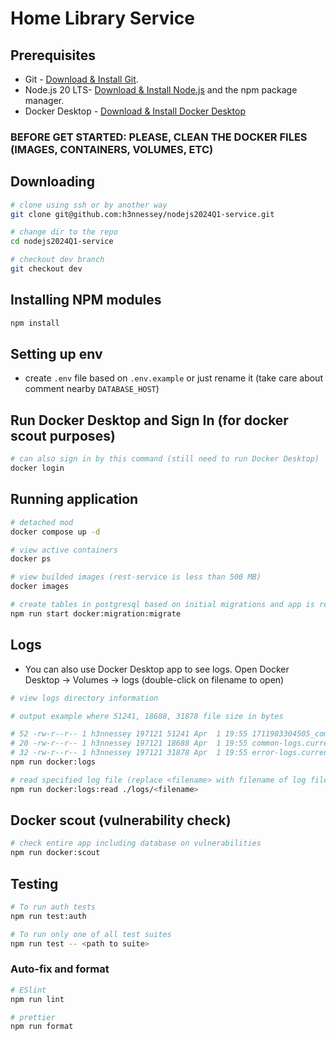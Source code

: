 # Home Library Service

## Prerequisites

- Git - [Download & Install Git](https://git-scm.com/downloads).
- Node.js 20 LTS- [Download & Install Node.js](https://nodejs.org/en/download/) and the npm package manager.
- Docker Desktop - [Download & Install Docker Desktop](https://www.docker.com/products/docker-desktop/)

### BEFORE GET STARTED: PLEASE, CLEAN THE DOCKER FILES (IMAGES, CONTAINERS, VOLUMES, ETC)

## Downloading

```bash
# clone using ssh or by another way
git clone git@github.com:h3nnessey/nodejs2024Q1-service.git

# change dir to the repo
cd nodejs2024Q1-service

# checkout dev branch
git checkout dev
```

## Installing NPM modules

```bash
npm install
```

## Setting up env

- create `.env` file based on `.env.example` or just rename it (take care about comment nearby `DATABASE_HOST`)

## Run Docker Desktop and Sign In (for docker scout purposes)

```bash
# can also sign in by this command (still need to run Docker Desktop)
docker login
```

## Running application

```bash
# detached mod
docker compose up -d

# view active containers
docker ps

# view builded images (rest-service is less than 500 MB)
docker images

# create tables in postgresql based on initial migrations and app is ready to work now
npm run start docker:migration:migrate
```

## Logs
 - You can also use Docker Desktop app to see logs. Open Docker Desktop -> Volumes -> logs (double-click on filename to open)

```bash
# view logs directory information

# output example where 51241, 18688, 31878 file size in bytes

# 52 -rw-r--r-- 1 h3nnessey 197121 51241 Apr  1 19:55 1711983304505_common-logs.txt
# 20 -rw-r--r-- 1 h3nnessey 197121 18688 Apr  1 19:55 common-logs.current.txt
# 32 -rw-r--r-- 1 h3nnessey 197121 31878 Apr  1 19:55 error-logs.current.txt
npm run docker:logs

# read specified log file (replace <filename> with filename of log file)
npm run docker:logs:read ./logs/<filename>
```

## Docker scout (vulnerability check)

```bash
# check entire app including database on vulnerabilities
npm run docker:scout
```

## Testing

```bash
# To run auth tests
npm run test:auth

# To run only one of all test suites
npm run test -- <path to suite>
```

### Auto-fix and format

```bash
# ESlint
npm run lint

# prettier
npm run format

```
